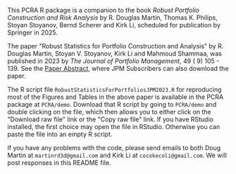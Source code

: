 This PCRA R package is a companion to the book *Robust Portfolio Construction
and Risk Analysis* by R. Douglas Martin, Thomas K. Philips, Stoyan Stoyanov, 
Bernd Scherer and Kirk Li, scheduled for publication by Springer in 2025.

The paper "Robust Statistics for Portfolio Construction and Analysis" by 
R. Douglas Martin, Stoyan V. Stoyanov, Kirk Li and Mahmoud Shammaa, was published
in 2023 by *The Journal of Portfolio Management*, 49  ( 9) 105 - 139.  See the
 [Paper Abstract](https://www.pm-research.com/content/iijpormgmt/49/9/105),
where JPM Subscribers can also download the paper.

The R script file `RobustStatisticsForPortfoliosJPM2023.R` for reproducing most
of the Figures and Tables in the above paper is available in the PCRA package at 
`PCRA/demo`.  Download that R script by going to `PCRA/demo` and double clicking 
on the file, which then allows you to either click on the "Download raw file" 
link or the "Copy raw file" link.  If you have RStudio installed, the first choice 
may open the file in RStudio.  Otherwise you can paste the file into an empty R
script.

If you have any problems with the code, please send emails to both Doug Martin at 
`martinrd3d@gmail.com` and Kirk Li at `cocokecoli@gmail.com`. 
We will post responses in this README file.
